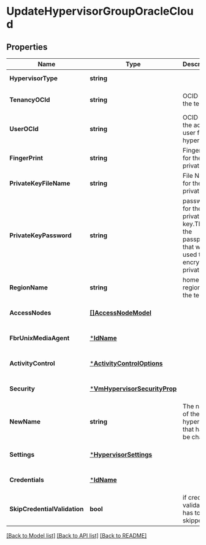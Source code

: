 # UpdateHypervisorGroupOracleCloud

## Properties
Name | Type | Description | Notes
------------ | ------------- | ------------- | -------------
**HypervisorType** | **string** |  | [default to null]
**TenancyOCId** | **string** | OCID for the tenant. | [optional] [default to null]
**UserOCId** | **string** | OCID for the admin user for the hypervisor | [optional] [default to null]
**FingerPrint** | **string** | Finger print for the private key | [optional] [default to null]
**PrivateKeyFileName** | **string** | File Name for the private key | [optional] [default to null]
**PrivateKeyPassword** | **string** | password for the private key.This is the passphrase that was used to encrypt the private key. | [optional] [default to null]
**RegionName** | **string** | home region for the tenant | [optional] [default to null]
**AccessNodes** | [**[]AccessNodeModel**](accessNodeModel.md) |  | [optional] [default to null]
**FbrUnixMediaAgent** | [***IdName**](IdName.md) |  | [optional] [default to null]
**ActivityControl** | [***ActivityControlOptions**](ActivityControlOptions.md) |  | [optional] [default to null]
**Security** | [***VmHypervisorSecurityProp**](VMHypervisorSecurityProp.md) |  | [optional] [default to null]
**NewName** | **string** | The name of the hypervisor that has to be changed | [optional] [default to null]
**Settings** | [***HypervisorSettings**](hypervisorSettings.md) |  | [optional] [default to null]
**Credentials** | [***IdName**](IdName.md) |  | [optional] [default to null]
**SkipCredentialValidation** | **bool** | if credential validation has to be skipped. | [optional] [default to false]

[[Back to Model list]](../README.md#documentation-for-models) [[Back to API list]](../README.md#documentation-for-api-endpoints) [[Back to README]](../README.md)

